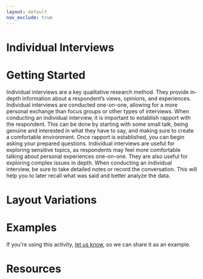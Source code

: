 ```yaml
---
layout: default
nav_exclude: true
---
```


# Individual Interviews

# Getting Started

Individual interviews are a key qualitative research method. They provide in-depth information about a respondent’s views, opinions, and experiences. Individual interviews are conducted one-on-one, allowing for a more personal exchange than focus groups or other types of interviews. When conducting an individual interview, it is important to establish rapport with the respondent. This can be done by starting with some small talk, being genuine and interested in what they have to say, and making sure to create a comfortable environment. Once rapport is established, you can begin asking your prepared questions. Individual interviews are useful for exploring sensitive topics, as respondents may feel more comfortable talking about personal experiences one-on-one. They are also useful for exploring complex issues in depth. When conducting an individual interview, be sure to take detailed notes or record the conversation. This will help you to later recall what was said and better analyze the data.

# Layout Variations
# Examples
If you're using this activity, [let us know](https://github.com/Standards-and-Practices/structured-rapid-development/issues/new?assignees=&labels=documentation&template=example-submission.md&title=Example+of+%5Byour+pattern+here%5D), so we can share it as an example.
# Resources